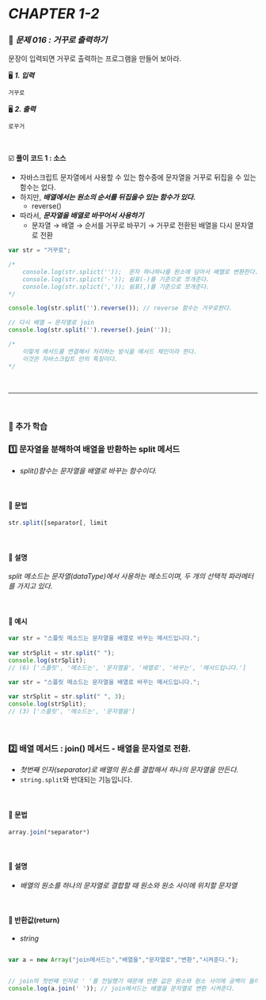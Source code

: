 # _CHAPTER 1-2_

###  :pencil: ​_문제 016 :  거꾸로 출력하기_

문장이 입력되면 거꾸로 출력하는 프로그램을 만들어 보아라.

:desktop_computer: ***1. 입력***

```javascript
거꾸로
```

:desktop_computer: ***2. 출력***

```javascript
로꾸거
```

<br>

:ballot_box_with_check: **풀이 코드 1 : 소스**

- 자바스크립트 문자열에서 사용할 수 있는 함수중에 문자열을 거꾸로 뒤집을 수 있는 함수는 없다.
- 하지만, ***배열에서는 원소의 순서를 뒤집을수 있는 함수가 있다.***
  - reverse()
- 따라서, ***문자열을 배열로 바꾸어서 사용하기***
  - 문자열 → 배열 → 순서를 거꾸로 바꾸기 → 거꾸로 전환된 배열을 다시 문자열로 전환

```javascript
var str = "거꾸로";

/*
	console.log(str.splict(''));  문자 하나하나를 원소에 담아서 배열로 변환한다.
	console.log(str.splict('-')); 쉼표(-)를 기준으로 쪼개준다.
	console.log(str.splict(',')); 쉼표(,)를 기준으로 쪼개준다.
*/

console.log(str.split('').reverse()); // reverse 함수는 거꾸로한다.

// 다시 배열 → 문자열로 join
console.log(str.split('').reverse().join(''));

/* 
	이렇게 메서드를 연결해서 처리하는 방식을 메서드 체인이라 한다. 
 	이것은 자바스크립트 만의 특징이다.
*/
```

<br>

---

<br>

### :diamond_shape_with_a_dot_inside: 추가 학습

###  :one: 문자열을 분해하여 배열을 반환하는 split 메서드

- _split()함수는 문자열을 배열로 바꾸는 함수이다._

<br>

#### :pencil: 문법

```javascript
str.split([separator[, limit
```

<br>

#### :pencil: 설명

_split 메소드는 문자열(dataType)에서 사용하는 메소드이며, 두 개의 선택적 파라메터를 가지고 있다._

<br>

#### :pencil: 예시

```javascript
var str = "스플릿 메소드는 문자열을 배열로 바꾸는 메서드입니다.";
 
var strSplit = str.split(" ");
console.log(strSplit);
// (6) ['스플릿', '메소드는', '문자열을', '배열로', '바꾸는', '메서드입니다.']
```

```javascript
var str = "스플릿 메소드는 문자열을 배열로 바꾸는 메서드입니다.";
 
var strSplit = str.split(" ", 3);
console.log(strSplit);
// (3) ['스플릿', '메소드는', '문자열을']
```

<br>

###  :two: 배열 메서드 : join() 메서드 - 배열을 문자열로 전환.

- _첫번째 인자(separator)로 배열의 원소를 결합해서 하나의 문자열을 만든다._
- `string.split`와 반대되는 기능입니다.

<br>

#### :pencil: 문법

```javascript
array.join(*separator*)
```

<br>

#### :pencil: 설명

- _배열의 원소를 하나의 문자열로 결합할 때 원소와 원소 사이에 위치할 문자열_

<br>

#### :pencil: 반환값(return)

- _string_





```javascript

var a = new Array("join메서드는","배열을","문자열로","변환","시켜준다."); 


// join의 첫번째 인자로 ' '를 전달했기 때문에 반환 값은 원소와 원소 사이에 공백이 들어간 결과가 반환된다. 
console.log(a.join(' ')); // join메서드는 배열을 문자열로 변환 시켜준다.



```



